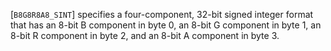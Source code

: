 [`B8G8R8A8_SINT`] specifies a four-component, 32-bit signed
integer format that has an 8-bit B component in byte 0, an 8-bit G
component in byte 1, an 8-bit R component in byte 2, and an 8-bit A
component in byte 3.